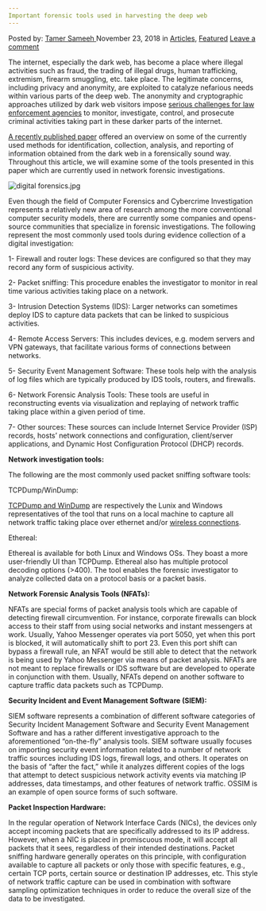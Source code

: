 ```yaml
---
Important forensic tools used in harvesting the deep web
---
```

<article class="post-listing post-27349 post type-post status-publish format-standard has-post-thumbnail hentry category-articles category-deepdot-news tag-deep tag-forensic tag-harvesting tag-important tag-tools tag-web">
    <div class="post-inner">
    <p class="post-meta">
    <span>Posted by: <a href="https://www.deepdotweb.com/author/tamersameeh/" title="">Tamer Sameeh </a></span>
    <span>November 23, 2018</span>
    <span>in <a href="https://www.deepdotweb.com/category/articles/" rel="category tag">Articles</a>, <a href="https://www.deepdotweb.com/category/deepdot-news/" rel="category tag">Featured</a></span>
    <span><a href="https://www.deepdotweb.com/2018/11/23/important-forensic-tools-used-in-harvesting-the-deep-web/#respond">Leave a comment</a></span>
    </p>
    <div class="clear"></div>
    <div class="entry">
    <p>The internet, especially the dark web, has become a place where illegal activities such as fraud, the trading of illegal drugs, human trafficking, extremism, firearm smuggling, etc. take place. The legitimate concerns, including privacy and anonymity, are exploited to catalyze nefarious needs within various parts of the deep web. The anonymity and cryptographic approaches utilized by dark web visitors impose <a href="https://www.deepdotweb.com/2018/10/27/india-dsps-undergo-training-to-enhance-skills-on-cybercrime-and-dark-web-crackdown/">serious challenges for law enforcement agencies</a> to monitor, investigate, control, and prosecute criminal activities taking part in these darker parts of the internet.</p>
    <p><a href="https://dl.acm.org/citation.cfm?id=3277584">A recently published paper</a> offered an overview on some of the currently used methods for identification, collection, analysis, and reporting of information obtained from the dark web in a forensically sound way. Throughout this article, we will examine some of the tools presented in this paper which are currently used in network forensic investigations.</p>
    <p><img class="wp-image-27353" src="https://www.deepdotweb.com/wp-content/uploads/2018/11/digital-forensics-jpg.jpeg" alt="digital forensics.jpg" srcset="https://www.deepdotweb.com/wp-content/uploads/2018/11/digital-forensics-jpg.jpeg 900w, https://www.deepdotweb.com/wp-content/uploads/2018/11/digital-forensics-jpg-300x167.jpeg 300w" sizes="(max-width: 900px) 100vw, 900px" /></p>
    <p>Even though the field of Computer Forensics and Cybercrime Investigation represents a relatively new area of research among the more conventional computer security models, there are currently some companies and opens-source communities that specialize in forensic investigations. The following represent the most commonly used tools during evidence collection of a digital investigation:</p>
    <p>1- Firewall and router logs: These devices are configured so that they may record any form of suspicious activity.</p>
    <p>2- Packet sniffing: This procedure enables the investigator to monitor in real time various activities taking place on a network.</p>
    <p>3- Intrusion Detection Systems (IDS): Larger networks can sometimes deploy IDS to capture data packets that can be linked to suspicious activities.</p>
    <p>4- Remote Access Servers: This includes devices, e.g. modem servers and VPN gateways, that facilitate various forms of connections between networks.</p>
    <p>5- Security Event Management Software: These tools help with the analysis of log files which are typically produced by IDS tools, routers, and firewalls.</p>
    <p>6- Network Forensic Analysis Tools: These tools are useful in reconstructing events via visualization and replaying of network traffic taking place within a given period of time.</p>
    <p>7- Other sources: These sources can include Internet Service Provider (ISP) records, hosts&#8217; network connections and configuration, client/server applications, and Dynamic Host Configuration Protocol (DHCP) records.</p>
    <p><strong>Network investigation tools:</strong></p>
    <p>The following are the most commonly used packet sniffing software tools:</p>
    <p>TCPDump/WinDump:</p>
    <p><a href="https://www.deepdotweb.com/2017/09/04/setup-pentest-lab/">TCPDump and WinDump</a> are respectively the Lunix and Windows representatives of the tool that runs on a local machine to capture all network traffic taking place over ethernet and/or <a href="https://www.deepdotweb.com/2016/03/23/wi-fi-security/">wireless connections</a>.</p>
    <p>Ethereal:</p>
    <p>Ethereal is available for both Linux and Windows OSs. They boast a more user-friendly UI than TCPDump. Ethereal also has multiple protocol decoding options (&gt;400). The tool enables the forensic investigator to analyze collected data on a protocol basis or a packet basis.</p>
    <p><strong>Network Forensic Analysis Tools (NFATs):</strong></p>
    <p>NFATs are special forms of packet analysis tools which are capable of detecting firewall circumvention. For instance, corporate firewalls can block access to their staff from using social networks and instant messengers at work. Usually, Yahoo Messenger operates via port 5050, yet when this port is blocked, it will automatically shift to port 23. Even this port shift can bypass a firewall rule, an NFAT would be still able to detect that the network is being used by Yahoo Messenger via means of packet analysis. NFATs are not meant to replace firewalls or IDS software but are developed to operate in conjunction with them. Usually, NFATs depend on another software to capture traffic data packets such as TCPDump.</p>
    <p><strong>Security Incident and Event Management Software (SIEM):</strong></p>
    <p>SIEM software represents a combination of different software categories of Security Incident Management Software and Security Event Management Software and has a rather different investigative approach to the aforementioned &#8220;on-the-fly&#8221; analysis tools. SIEM software usually focuses on importing security event information related to a number of network traffic sources including IDS logs, firewall logs, and others. It operates on the basis of &#8220;after the fact,&#8221; while it analyzes different copies of the logs that attempt to detect suspicious network activity events via matching IP addresses, data timestamps, and other features of network traffic. OSSIM is an example of open source forms of such software.</p>
    <p><strong>Packet Inspection Hardware:</strong></p>
    <p>In the regular operation of Network Interface Cards (NICs), the devices only accept incoming packets that are specifically addressed to its IP address. However, when a NIC is placed in promiscuous mode, it will accept all packets that it sees, regardless of their intended destinations. Packet sniffing hardware generally operates on this principle, with configuration available to capture all packets or only those with specific features, e.g., certain TCP ports, certain source or destination IP addresses, etc. This style of network traffic capture can be used in combination with software sampling optimization techniques in order to reduce the overall size of the data to be investigated.</p>
    </div>
    <span style="display:none"><a href="https://www.deepdotweb.com/tag/deep/" rel="tag">deep</a> <a href="https://www.deepdotweb.com/tag/forensic/" rel="tag">forensic</a> <a href="https://www.deepdotweb.com/tag/harvesting/" rel="tag">harvesting</a> <a href="https://www.deepdotweb.com/tag/important/" rel="tag">important</a> <a href="https://www.deepdotweb.com/tag/tools/" rel="tag">tools</a> <a href="https://www.deepdotweb.com/tag/web/" rel="tag">web</a></span> <span style="display:none" class="updated">2018-11-23</span>
    <div style="display:none" class="vcard author" itemprop="author" itemscope itemtype="http://schema.org/Person"><strong class="fn" itemprop="name"><a href="https://www.deepdotweb.com/author/tamersameeh/" title="Posts by Tamer Sameeh" rel="author">Tamer Sameeh</a></strong></div>
    </div>
</article>

